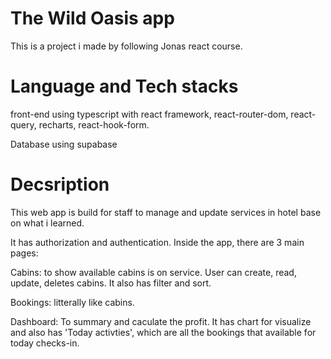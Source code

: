 # The Wild Oasis app

This is a project i made by following Jonas react course.

# Language and Tech stacks

front-end using typescript with react framework, react-router-dom, react-query, recharts, react-hook-form.

Database using supabase

# Decsription

This web app is build for staff to manage and update services in hotel base on what i learned.

It has authorization and authentication. Inside the app, there are 3 main pages:

Cabins: to show available cabins is on service. User can create, read, update, deletes cabins. It also has filter and sort.

Bookings: litterally like cabins.

Dashboard: To summary and caculate the profit. It has chart for visualize and also has 'Today activties', which are all the bookings that available for today checks-in.
